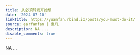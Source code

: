 ```yaml
---
title: 从必须转发开始想
date: '2024-07-10'
linkTitle: https://yuanfan.rbind.io/posts/you-must-do-it/
source: earfanfan | 袁凡
description: NA ...
disable_comments: true
---
```

NA ...